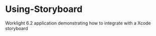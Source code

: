 Using-Storyboard
================

Worklight 6.2 application demonstrating how to integrate with a Xcode storyboard
